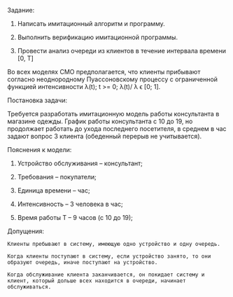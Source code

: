 Задание: 

1. Написать имитационный алгоритм и программу.
   
2. Выполнить верификацию имитационной программы.
  
3. Провести анализ очереди из клиентов в течение интервала времени [0, T]
   
Во всех моделях СМО предполагается, что клиенты прибывают согласно неоднородному Пуассоновскому процессу с ограниченной функцией интенсивности λ(t);  t >= 0; λ(t)/ λ ϵ [0; 1].

Постановка задачи:

Требуется разработать имитационную модель работы консультанта в магазине одежды. График работы консультанта с 10 до 19, но продолжает работать до ухода последнего посетителя, в среднем в час задают вопрос 3 клиента (обеденный перерыв не учитывается).

Пояснения к модели:

1. Устройство обслуживания – консультант;
   
2. Требования – покупатели;
   
3. Единица времени – час;
   
4. Интенсивность – 3 человека в час;
   
5. Время работы T – 9 часов (с 10 до 19);

Допущения:

	Клиенты пребывают в систему, имеющую одно устройство и одну очередь.
 
	Когда клиенты поступают в систему, если устройство занято, то они образуют очередь, иначе поступают на устройство.
 
	Когда обслуживание клиента заканчивается, он покидает систему и клиент, который дольше всех находится в очереди, начинает обслуживаться. 
